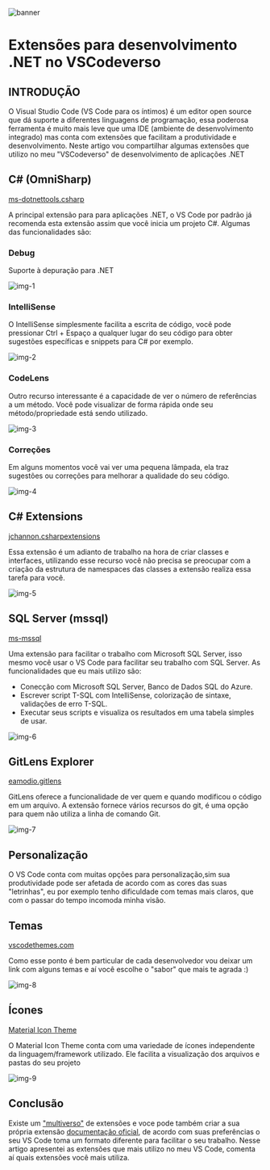 ![banner](Img/banner.png)
# Extensões para desenvolvimento .NET no VSCodeverso

## INTRODUÇÃO
 
O Visual Studio Code (VS Code para os íntimos) é um editor open source que dá suporte a diferentes linguagens de programação, essa poderosa ferramenta é muito mais leve que uma IDE (ambiente de desenvolvimento integrado) mas conta com extensões que facilitam a produtividade e desenvolvimento. Neste artigo vou compartilhar algumas extensões que utilizo no meu "VSCodeverso" de desenvolvimento de aplicações .NET

## C# (OmniSharp)
 [ms-dotnettools.csharp](https://marketplace.visualstudio.com/items?itemName=ms-dotnettools.csharp)

A principal extensão para para aplicações .NET, o VS Code por padrão já recomenda esta extensão assim que você inicia um projeto C#. Algumas das funcionalidades são:

### Debug
Suporte à depuração para .NET

![img-1](Img/img-1.png)

### IntelliSense
O IntelliSense simplesmente facilita a escrita de código, você pode pressionar Ctrl + Espaço a qualquer lugar do seu código para obter sugestões específicas e snippets para C# por exemplo.

![img-2](Img/img-2.png)

### CodeLens
Outro recurso interessante é a capacidade de ver o número de referências a um método. Você pode visualizar de forma rápida onde seu método/propriedade está sendo utilizado.

![img-3](Img/img-3.png)

### Correções
Em alguns momentos você vai ver uma pequena lâmpada, ela traz sugestões ou correções para melhorar a qualidade do seu código.

![img-4](Img/img-4.png)


## C# Extensions

[jchannon.csharpextensions](https://marketplace.visualstudio.com/items?itemName=jchannon.csharpextensions)

Essa extensão é um adianto de trabalho na hora de criar classes e interfaces, utilizando esse recurso você não precisa se preocupar com a criação da estrutura de namespaces das classes a extensão realiza essa tarefa para você.

![img-5](Img/img-5.png)

## SQL Server (mssql)

[ms-mssql](https://marketplace.visualstudio.com/items?itemName=ms-mssql.mssql)

Uma extensão para facilitar o trabalho com Microsoft SQL Server, isso mesmo você usar o VS Code para facilitar seu trabalho com SQL Server.
As funcionalidades que eu mais utilizo são:

 - Conecção com Microsoft SQL Server, Banco de Dados SQL do Azure. 
 - Escrever script T-SQL com IntelliSense, colorização de sintaxe, validações de erro T-SQL.
 - Executar seus scripts e visualiza os resultados em uma tabela simples de usar.

![img-6](Img/img-6.png)

## GitLens Explorer

[eamodio.gitlens](https://marketplace.visualstudio.com/items?itemName=eamodio.gitlens)

GitLens oferece a funcionalidade de ver quem e quando modificou o código em um arquivo. A extensão fornece vários recursos do git, é uma opção para quem não utiliza a linha de comando Git.

![img-7](Img/img-7.png)

 ## Personalização 
O VS Code conta com muitas opções para personalização,sim sua produtividade pode ser afetada de acordo com as cores das suas "letrinhas", eu por exemplo tenho dificuldade com temas mais claros, que com o passar do tempo incomoda minha visão.

## Temas
[vscodethemes.com](https://vscodethemes.com/)

Como esse ponto é bem particular de cada desenvolvedor vou deixar um link com alguns temas e aí você escolhe o "sabor" que mais te agrada :)

![img-8](Img/img-8.png)

## Ícones

[Material Icon Theme](https://marketplace.visualstudio.com/items?itemName=PKief.material-icon-theme)

O Material Icon Theme conta com uma variedade de ícones independente da linguagem/framework utilizado. Ele facilita a visualização dos arquivos e pastas do seu projeto

![img-9](Img/img-9.png)

## Conclusão

Existe um ["multiverso"](https://marketplace.visualstudio.com/VSCode) de extensões e voce pode também criar a sua própria extensão [documentação oficial](https://code.visualstudio.com/api), de acordo com suas preferências o seu VS Code toma um formato diferente para facilitar o seu trabalho. Nesse artigo apresentei as extensões que mais utilizo no meu VS Code, comenta aí quais extensões você mais utiliza.